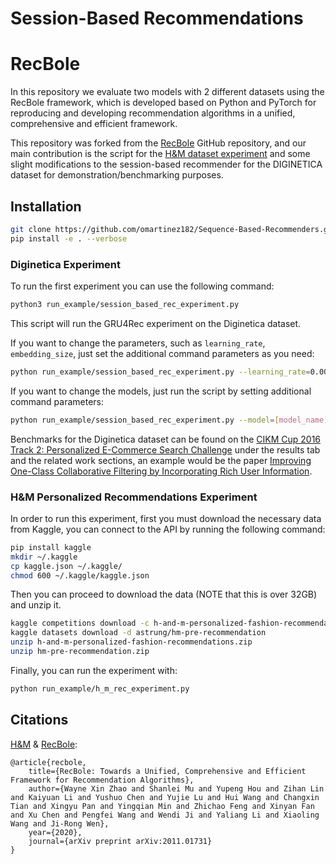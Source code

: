 
# Session-Based Recommendations
# RecBole

[HomePage]: https://recbole.io/

In this repository we evaluate two models with 2 different datasets using the RecBole framework, which is developed based on Python and PyTorch for reproducing and developing recommendation algorithms in a unified, comprehensive and efficient framework.

This repository was forked from the [RecBole](https://github.com/RUCAIBox/RecBole) GitHub repository, and our main contribution is the script for the [H&M dataset experiment](https://github.com/omartinez182/Sequence-Based-Recommenders/blob/main/run_example/h_m_rec_experiment.py) and some slight modifications to the session-based recommender for the DIGINETICA dataset for demonstration/benchmarking purposes.


## Installation

```bash
git clone https://github.com/omartinez182/Sequence-Based-Recommenders.git && cd Sequence-Based-Recommenders
pip install -e . --verbose
```


### Diginetica Experiment
To run the first experiment you can use the following command:

```bash
python3 run_example/session_based_rec_experiment.py
```

This script will run the GRU4Rec experiment on the Diginetica dataset.

If you want to change the parameters, such as ``learning_rate``, ``embedding_size``, just set the additional command
parameters as you need:

```bash
python run_example/session_based_rec_experiment.py --learning_rate=0.0001 --embedding_size=128
```

If you want to change the models, just run the script by setting additional command parameters:

```bash
python run_example/session_based_rec_experiment.py --model=[model_name]
```

Benchmarks for the Diginetica dataset can be found on the [CIKM Cup 2016 Track 2: Personalized E-Commerce Search Challenge](https://competitions.codalab.org/competitions/11161#results) under the results tab and the related work sections, an example would be the paper [Improving One-Class Collaborative Filtering by Incorporating Rich User Information](http://citeseerx.ist.psu.edu/viewdoc/download?doi=10.1.1.228.7135&rep=rep1&type=pdf).


### H&M Personalized Recommendations Experiment

In order to run this experiment, first you must download the necessary data from Kaggle, you can connect to the API by running the following command:

```bash
pip install kaggle
mkdir ~/.kaggle
cp kaggle.json ~/.kaggle/
chmod 600 ~/.kaggle/kaggle.json
```
Then you can proceed to download the data (NOTE that this is over 32GB) and unzip it.

```bash
kaggle competitions download -c h-and-m-personalized-fashion-recommendations
kaggle datasets download -d astrung/hm-pre-recommendation
unzip h-and-m-personalized-fashion-recommendations.zip
unzip hm-pre-recommendation.zip
```
Finally, you can run the experiment with:

```bash
python run_example/h_m_rec_experiment.py
```


## Citations
[H&M](https://www.kaggle.com/code/astrung/lstm-model-with-item-infor-fix-missing-last-item/notebook) & 
[RecBole](https://arxiv.org/abs/2011.01731):
```
@article{recbole,
    title={RecBole: Towards a Unified, Comprehensive and Efficient Framework for Recommendation Algorithms},
    author={Wayne Xin Zhao and Shanlei Mu and Yupeng Hou and Zihan Lin and Kaiyuan Li and Yushuo Chen and Yujie Lu and Hui Wang and Changxin Tian and Xingyu Pan and Yingqian Min and Zhichao Feng and Xinyan Fan and Xu Chen and Pengfei Wang and Wendi Ji and Yaliang Li and Xiaoling Wang and Ji-Rong Wen},
    year={2020},
    journal={arXiv preprint arXiv:2011.01731}
}
```

